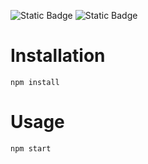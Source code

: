 ![Static Badge](https://img.shields.io/badge/NPM-9.6.7-333333?labelColor=blue)
![Static Badge](https://img.shields.io/badge/Node-20.3.1-333333?labelColor=880726)

# Installation
```Shell
npm install
```

# Usage
```Shell
npm start
```
